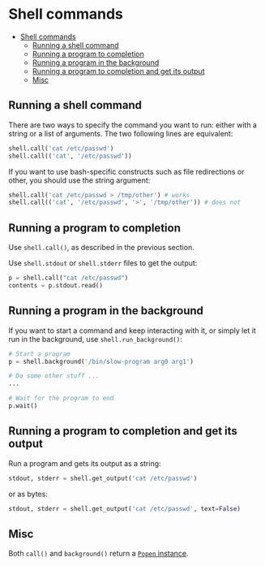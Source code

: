 # Shell commands

- [Shell commands](#shell-commands)
    - [Running a shell command](#running-a-shell-command)
    - [Running a program to completion](#running-a-program-to-completion)
    - [Running a program in the background](#running-a-program-in-the-background)
    - [Running a program to completion and get its output](#running-a-program-to-completion-and-get-its-output)
    - [Misc](#misc)

## Running a shell command

There are two ways to specify the command you want to run: either with a string
or a list of arguments. The two following lines are equivalent:

```python
shell.call('cat /etc/passwd')
shell.call(('cat', '/etc/passwd'))
```

If you want to use bash-specific constructs such as file redirections or other,
you should use the string argument:

```python
shell.call('cat /etc/passwd > /tmp/other') # works
shell.call(('cat', '/etc/passwd', '>', '/tmp/other')) # does not
```

## Running a program to completion

Use `shell.call()`, as described in the previous section.

Use `shell.stdout` or `shell.stderr` files to get the output:

```python
p = shell.call("cat /etc/passwd")
contents = p.stdout.read()
```

## Running a program in the background

If you want to start a command and keep interacting with it, or simply let it
run in the background, use `shell.run_background()`:

```python
# Start a program
p = shell.background('/bin/slow-program arg0 arg1')

# Do some other stuff ...
...

# Wait for the program to end
p.wait()
```

## Running a program to completion and get its output

Run a program and gets its output as a string:

```python
stdout, stderr = shell.get_output('cat /etc/passwd')
```

or as bytes:

```python
stdout, stderr = shell.get_output('cat /etc/passwd', text=False)
```

## Misc

Both `call()` and `background()` return a [`Popen` instance](https://docs.python.org/3/library/subprocess.html#subprocess.Popen).

